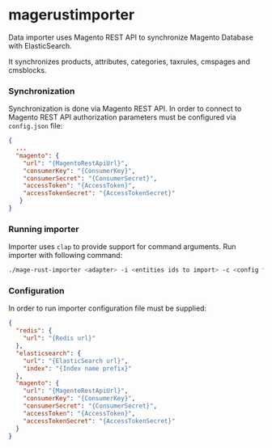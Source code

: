 # magerustimporter
Data importer uses Magento REST API to synchronize Magento Database with ElasticSearch.

It synchronizes products, attributes, categories, taxrules, cmspages and cmsblocks.

### Synchronization
Synchronization is done via Magento REST API. In order to connect to Magento REST API
authorization parameters must be configured via `config.json` file:
```json
{
  ...
  "magento": {
    "url": "{MagentoRestApiUrl}",
    "consumerKey": "{ConsumerKey}",
    "consumerSecret": "{ConsumerSecret}",
    "accessToken": "{AccessToken}",
    "accessTokenSecret": "{AccessTokenSecret}"
   }
}
``` 

### Running importer
Importer uses `clap` to provide support for command arguments.
Run importer with following command:
```bash
./mage-rust-importer <adapter> -i <entities ids to import> -c <config file location>
```

### Configuration
In order to run importer configuration file must be supplied:
```json
{
  "redis": {
    "url": "{Redis url}"
  },
  "elasticsearch": {
    "url": "{ElasticSearch url}",
    "index": "{Index name prefix}"
  },
  "magento": {
    "url": "{MagentoRestApiUrl}",
    "consumerKey": "{ConsumerKey}",
    "consumerSecret": "{ConsumerSecret}",
    "accessToken": "{AccessToken}",
    "accessTokenSecret": "{AccessTokenSecret}"
  }
}
```
